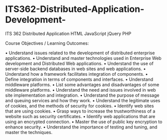 # ITS362-Distributed-Application-Development-
ITS 362 Distributed Application HTML JavaScript jQuery PHP 

Course Objectives / Learning Outcomes:

•	Understand issues related to the development of distributed enterprise applications.
•	Understand and master technologies used in Enterprise Web development and Distributed Web applications.
•	Understand the use of server-side backend databases in web sites and web applications.
•	Understand how a framework facilitates integration of components.
•	Define integration in terms of components and interfaces.
•	Understand middleware platforms.
•	List some advantages and disadvantages of some middleware platforms.
•	Understand the need and issues involved in web site implementation and integration.
•	Understand the purpose of message and queuing services and how they work.
•	Understand the legitimate uses of cookies, and the methods of security for cookies.
•	Identify web sites that are using cookies.
•	Grasp ways to increase the trustworthiness of a website such as security certificates.
•	Identify web applications that are using an encrypted connection.
•	Master the use of public key encryption to enhance security.
•	Understand the importance of testing and tuning, and master the techniques.
